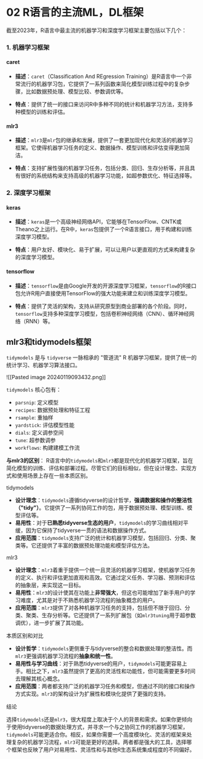 # 02 R语言的主流ML，DL框架
截至2023年，R语言中最主流的机器学习和深度学习框架主要包括以下几个：
### 1. 机器学习框架

#### caret

- **描述**：`caret`（Classification And REgression Training）是R语言中一个非常流行的机器学习包，它提供了一系列函数来简化模型训练过程中的复杂步骤，比如数据预处理、模型比较、参数调优等。

- **特点**：提供了统一的接口来访问R中多种不同的统计和机器学习方法，支持多种模型的训练和评估。

#### mlr3

- **描述**：`mlr3`是`mlr`包的继承和发展，提供了一套更加现代化和灵活的机器学习框架。它使得机器学习任务的定义、数据操作、模型训练和评估变得更加简洁。

- **特点**：支持扩展性强的机器学习任务，包括分类、回归、生存分析等，并且具有很好的系统结构来支持高级的机器学习功能，如超参数优化、特征选择等。

### 2. 深度学习框架

#### keras

- **描述**：`keras`是一个高级神经网络API，它能够在TensorFlow、CNTK或Theano之上运行。在R中，`keras`包提供了一个R语言接口，用于构建和训练深度学习模型。

- **特点**：用户友好、模块化、易于扩展，可以让用户以更直观的方式来构建复杂的深度学习模型。

#### tensorflow

- **描述**：`tensorflow`是由Google开发的开源深度学习框架，`tensorflow`的R接口包允许R用户直接使用TensorFlow的强大功能来建立和训练深度学习模型。

- **特点**：提供了灵活的架构，支持从研究原型到商业部署的各个阶段。同时，`tensorflow`支持多种深度学习模型，包括卷积神经网络（CNN）、循环神经网络（RNN）等。


## mlr3和tidymodels框架
`tidymodels` 是与 `tidyverse` 一脉相承的 "管道流" R 机器学习框架，提供了统一的统计学习、机器学习算法接口。

![[Pasted image 20240119093432.png]]

`tidymodels` 核心包有：

- `parsnip`: 定义模型
- `recipes`: 数据预处理和特征工程
- `rsample`: 重抽样
- `yardstick`: 评估模型性能
- `dials`: 定义调参空间
- `tune`: 超参数调参
- `workflows`: 构建建模工作流

**与mlr3的区别**：
R语言中的`tidymodels`和`mlr3`都是现代化的机器学习框架，旨在简化模型的训练、评估和部署过程。尽管它们的目标相似，但在设计理念、实现方式和使用场景上存在一些本质区别。

tidymodels

- **设计理念**：`tidymodels`遵循tidyverse的设计哲学，**强调数据和操作的整洁性（"tidy"）**。它提供了一系列协同工作的包，用于数据预处理、模型训练、模型评估等。
- **易用性**：对于**已熟悉tidyverse生态的用户**，`tidymodels`的学习曲线相对平缓，因为它保持了tidyverse一贯的语法和数据操作方式。
- **应用范围**：`tidymodels`支持广泛的统计和机器学习模型，包括回归、分类、聚类等。它还提供了丰富的数据预处理功能和模型评估方法。

 mlr3

- **设计理念**：`mlr3`着重于提供一个统一且灵活的机器学习框架，使机器学习任务的定义、执行和评估更加直观和高效。它通过定义任务、学习器、预测和评估的抽象层，来实现这一目标。
- **易用性**：`mlr3`的设计使其在功能上**非常强大**，但这也可能增加了新手用户的学习难度，尤其是对于不熟悉机器学习流程的抽象概念的用户。
- **应用范围**：`mlr3`提供了对各种机器学习任务的支持，包括但不限于回归、分类、聚类、生存分析等。它还提供了一系列扩展包（如`mlr3tuning`用于超参数调优），进一步扩展了其功能。

本质区别和对比

- **设计哲学**：`tidymodels`更侧重于与tidyverse的整合和数据处理的整洁性。而`mlr3`更强调机器学习流程的**抽象和统一性**。
- **易用性与学习曲线**：对于熟悉tidyverse的用户，`tidymodels`可能更容易上手。相比之下，`mlr3`虽然提供了更高的灵活性和功能性，但可能需要更多时间去理解其核心概念。
- **应用范围**：两者都支持广泛的机器学习任务和模型，但通过不同的接口和操作方式实现。`mlr3`的架构设计为扩展性和模块化提供了更强的支持。

结论

选择`tidymodels`还是`mlr3`，很大程度上取决于个人的背景和需求。如果你更倾向于使用tidyverse的数据处理方式，并寻求一个与之协同工作的机器学习框架，`tidymodels`可能更适合你。相反，如果你需要一个高度模块化、灵活的框架来处理复杂的机器学习流程，`mlr3`可能是更好的选择。两者都是强大的工具，选择哪个框架也反映了用户对易用性、灵活性和与其他R生态系统集成程度的不同偏好。